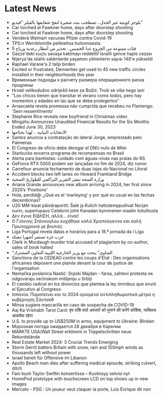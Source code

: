 # Latest News
-  بلوجر كويتية تثير الجدل.. تصطحب بنت صغيرة لنفخ شفايفها بالفيلر "فيديو"
-  Car torched at Fawkner home, days after doorstep shooting
-  Car torched at Fawkner home, days after doorstep shooting
-  Venderá Walmart vacunas Pfizer contra Covid-19
-  TPS:n Wernblomille pelikieltoa huitomisesta
-  5 فئات ممنوعة من الخروج غدا الخميس.. تحذير من أمطار رعدية ورياح
-  Gazze'deki suçlu savaşa katılmayı reddetti! İsrailli gence hapis cezası
-  Nijerya'da silahlı saldırılarda yaşamını yitirenlerin sayısı 148'e yükseldi
-  Raphael Varane'a 2 talip birden
-  Excited or frustrated, Denverites get used to 45 new traffic circles installed in their neighborhoods this year
-  Временные подходы к расчету размера операционного риска продлены
-  Hrvati velikodušno odriješili kese za Božić: Troši se više nego lani
-  “Los chicos tienen que transitar el verano como todos, pero hay momentos y edades en las que se debe protegerlos”
-  Arrascaeta revela promessa não cumprida que recebeu no Flamengo: 'Sem ressentimento'
-  Stephanie Rice reveals new boyfriend in Christmas video
-  Mingzhu Announces Unaudited Financial Results for the Six Months Ended June 30, 2023
-  الانتخابات النيابية .. لهذا نحتاجها
-  Santos anuncia a contratação do lateral Jorge, emprestado pelo Palmeiras
-  El Congreso de oficio debe derogar el DNU nulo de Milei
-  Starbucks encerra programa de recompensas no Brasil
-  Alerta para banhistas: cuidado com águas-vivas nas praias do RS
-  GeForce RTX 5000 podem ser lançadas no fim de 2024, diz rumor
-  Carrefour anuncia fechamento de duas lojas do Nacional no Litoral
-  Accident blocks two left lanes on Howard Frankland Bridge
-  وزارة الصحة تنشر التقرير التراكمي للطوارئ الصحية
-  Ariana Grande announces new album arriving in 2024, her first since 2020’s ‘Positions’
-  Hola, perdid@: ¿Qué es el ‘marleying’ y por qué es usual en las fechas decembrinas?
-  U20 MM-kisat päiväraportti: Šalé ja Kulich hattutemppuilivat Norjan nurin, superlupaus Celebrini johti Kanadan kymmenen maalin ilotulitusta
-  Δεν έγινε ΕΙΔΗΣΗ, αλλά… είναι!
-  Ο Γιάννης Στάνκογλου ευχήθηκε καλά Χριστούγεννα και καλή Πρωτοχρονιά με βουτιές
-  Liga Portugal revela datas e horários para a 18.ª jornada da I Liga
-  حرب غزة تستمر أشهرا مقبلة
-  Clerk in Murdaugh murder trial accused of plagiarism by co-author, sales of book halted
-  “الضاوي” يبحث مع وزير الخارجية الليبية التعاون المشترك
-  Sanctions de la CEDEAO contre les coups d'Etat : Des organisations africaines déposent une plainte devant la cour de justice de l'organisation
-  Nemačka poslanica Nastić: Srpski Majdan - farsa, zahtevi protesta ne odgovaraju većinskom mišljenju u Srbiji
-  El cambio radical en los divorcios que plantea la ley ómnibus que envió el Ejecutivo al Congreso
-  Ισπανία: Παρατείνει και το 2024 ορισμένα αντιπληθωριστικά μέτρα η κυβέρνηση Σάντσεθ
-  Minsa sugiere mascarilla en caso de sospecha de COVID-19
-  Aaj Ka Vrishabh Tarot Card: वृष राशि वाले अवसरों को भुनाने की करेंगे कोशिश, व्यक्तित्व आकर्षक रहेगा
-  U.S. to provide up to US$250M in arms, equipment to Ukraine: Blinken
-  Морозная погода ожидается 28 декабря в Карелии
-  MÄRKTE USA/Wall Street erklimmt in Trippelschritten neue Rekordstände
-  Real Estate Market 2024: 3 Crucial Trends Emerging
-  Storm Gerrit batters Britain with snow, rain and 100mph winds as thousands left without power
-  Israel bereit für Offensive im Libanon
-  Apollo Beach man dies after suffering medical episode, striking culvert, ditch
-  Fani kuoli Taylor Swiftin konsertissa – Kuolinsyy selvisi nyt
-  HomePod prototype with touchscreen LCD on top shows up in new images
-  Mercato - PSG : Un joueur veut claquer la porte, Luis Enrique dit non

